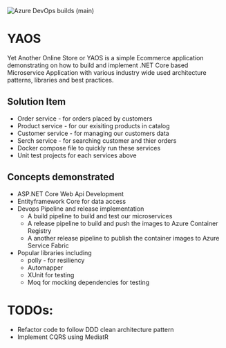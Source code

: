 ![Azure DevOps builds (main)](https://dev.azure.com/rajakuc97/ec53a9ec-7a6d-4d21-9bf8-a7f66e13998c/_apis/build/status/6)

# YAOS
Yet Another Online Store or YAOS is a simple Ecommerce application demonstrating on how to build and implement .NET Core based Microservice Application with various industry wide used architecture patterns, libraries and best practices.

## Solution Item
- Order service - for orders placed by customers
- Product service - for our exisiting products in catalog
- Customer service - for managing our customers data
- Serch service - for searching customer and thier orders
- Docker compose file to quickly run these services 
- Unit test projects for each services above

## Concepts demonstrated
- ASP.NET Core Web Api Development
- Entityframework Core for data access
- Devops Pipeline and release implementation 
  - A build pipeline to build and test our microservices
  - A release pipeline to build and push the images to Azure Container Registry
  - A another release pipeline to publish the container images to Azure Service Fabric
- Popular libraries including
  - polly - for resiliency
  - Automapper
  - XUnit for testing
  - Moq for mocking dependencies for testing


# TODOs:
- Refactor code to follow DDD clean architecture pattern
- Implement CQRS using MediatR

